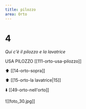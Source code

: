 ```yaml
---
title: pilozzo
area: Orto
---
```

# 4
_Qui c'è il pilozzo e la lavatrice_

USA PILOZZO [[111-orto-usa-pilozzo]]

⬆︎ [[14-orto-sopra]]

⬆︎ [[15-orto-la lavatrice|15]]

⬇️ [[49-orto-nell'orto]]

![[foto_30.jpg]]